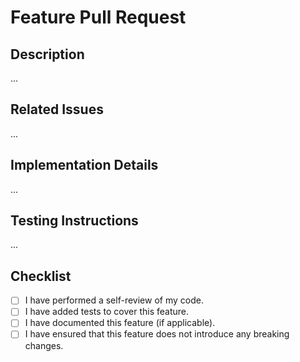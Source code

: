 # Feature Pull Request

## Description

<!-- Describe the new feature and its purpose. -->

...

## Related Issues

<!-- Link to related issues, e.g., Closes #123 or Implements #456. -->

...

## Implementation Details

<!-- Provide details about the implementation, such as architecture, algorithms, etc. -->

...

## Testing Instructions

<!-- Provide detailed steps for testing the new feature. -->

...

## Checklist

- [ ] I have performed a self-review of my code.
- [ ] I have added tests to cover this feature.
- [ ] I have documented this feature (if applicable).
- [ ] I have ensured that this feature does not introduce any breaking changes.
